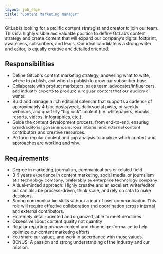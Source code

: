 ```yaml
---
layout: job_page
title: "Content Marketing Manager"
---
```


GitLab is looking for a prolific content strategist and creator to join our team. This is a highly visible and valuable position to define GitLab’s content strategy and create content that will expand our company’s digital footprint, awareness, subscribers, and leads. Our ideal candidate is a strong writer and editor, is equally creative and detailed oriented.

## Responsibilities

- Define GitLab's content marketing strategy, answering what to write, where to publish, and when to publish to grow our subscriber base.
- Collaborate with product marketers, sales team, advocates/influencers, and industry experts to produce a regular content that our audience wants.
- Build and manage a rich editorial calendar that supports a cadence of approximately 4 blog posts/week, daily social posts, bi-weekly webinars, and quarterly “big rock” content (i.e. whitepapers, ebooks, reports, videos, infographics, etc.).
- Guide the content development process, from end-to-end, ensuring brand/editorial governance across internal and external content contributors and creative resources.
- Perform regular content and gap analysis to analyze which content and approaches are working and why.

## Requirements

- Degree in marketing, journalism, communications or related field
- 3-5 years experience in content marketing, social media, or journalism at a technology company, preferably an enterprise technology company
- A dual-minded approach: Highly creative and an excellent writer/editor but can also be process-driven, think scale, and rely on data to make decisions.
- Strong communication skills without a fear of over communication. This role will require effective collaboration and coordination across internal and external contributors.
- Extremely detail-oriented and organized, able to meet deadlines
- Obsessive about content quality not quantity
- Regular reporting on how content and channel performance to help optimize our content marketing efforts
- You share our [values](/handbook/#values), and work in accordance with those values.
- BONUS: A passion and strong understanding of the industry and our mission.

